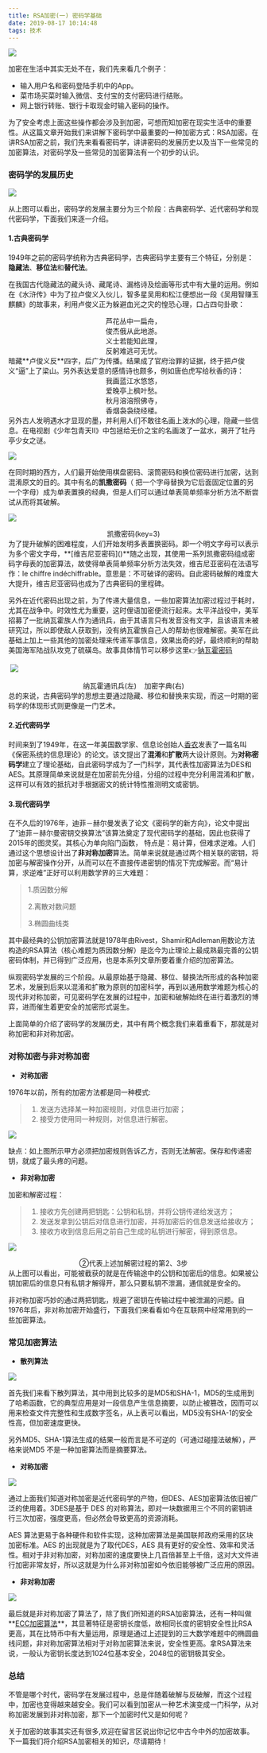 ```yaml
---
title: RSA加密(一) 密码学基础
date: 2019-08-17 10:14:48
tags: 技术
---
```


![](https://img.carlwe.com/rsa_logo1.png-h)

<!--more-->

加密在生活中其实无处不在，我们先来看几个例子：

* 输入用户名和密码登陆手机中的App。
* 菜市场买菜时输入微信、支付宝的支付密码进行结账。
* 网上银行转账、银行卡取现金时输入密码的操作。

为了安全考虑上面这些操作都会涉及到加密，可想而知加密在现实生活中的重要性。从这篇文章开始我们来讲解下密码学中最重要的一种加密方式：RSA加密。在讲RSA加密之前，我们先来看看密码学，讲讲密码的发展历史以及当下一些常见的加密算法，对密码学及一些常见的加密算法有一个初步的认识。

### 密码学的发展历史

![](https://img.carlwe.com/rsa_encrypt_history.jpg)

从上图可以看出，密码学的发展主要分为三个阶段：古典密码学、近代密码学和现代密码学，下面我们来逐一介绍。

#### 1.古典密码学

1949年之前的密码学统称为古典密码学，古典密码学主要有三个特征，分别是：**隐藏法**、**移位法**和**替代法**。

在我国古代隐藏法的藏头诗、藏尾诗、漏格诗及绘画等形式中有大量的运用。例如在《水浒传》中为了拉卢俊义入伙儿，智多星吴用和松江便想出一段《吴用智赚玉麒麟》的故事来，利用卢俊义正为躲避血光之灾的惶恐心理，口占四句卦歌：

<center>芦花丛中一扁舟，<br>俊杰俄从此地游。<br>义士若能知此理，<br>反躬难逃可无忧。 </center>
暗藏**卢俊义反**四字，后广为传播。结果成了官府治罪的证据，终于把卢俊义“逼”上了梁山。另外表达爱意的感情诗也颇多，例如唐伯虎写给秋香的诗：

<center>我画蓝江水悠悠，<br>爱晚亭上枫叶愁。<br>秋月溶溶照佛寺，<br>香烟袅袅绕经楼。 </center>
另外古人发明遇水才显现的墨，并利用人们不敢往名画上泼水的心理，隐藏一些信息。在电视剧《少年包青天Ⅱ》中包拯给无价之宝的名画泼了一盆水，揭开了牡丹亭少女之谜。

![](https://img.carlwe.com/rsa_mudantingshaonv.jpg)

在同时期的西方，人们最开始使用棋盘密码、滚筒密码和换位密码进行加密，达到混淆原文的目的。其中有名的**凯撒密码**（ 把一个字母替换为它后面固定位置的另一个字母）成为单表置换的经典，但是人们可以通过单表简单频率分析方法不断尝试从而将其破解。

![](https://img.carlwe.com/rsa_caesar.jpg-s)

<center>凯撒密码(key=3)</center>
为了提升破解的困难程度，人们开始发明多表置换密码。即一个明文字母可以表示为多个密文字母，**[维吉尼亚密码](<https://www.cnblogs.com/inverseEntropy/p/10151176.html>)**随之出现，其使用一系列凯撒密码组成密码字母表的加密算法，故使得单表简单频率分析方法失效，维吉尼亚密码在法语写作：le chiffre indéchiffrable。意思是：不可破译的密码。自此密码破解的难度大大提升，维吉尼亚密码也成为了古典密码的里程碑。

另外在近代密码出现之前，为了传递大量信息，一些加密算法加密过程过于耗时，尤其在战争中。时效性尤为重要，这时俚语加密便流行起来。太平洋战役中，美军招募了一批纳瓦霍族人作为通讯兵，由于其语言只有发音没有文字，且该语言未被研究过，所以即使敌人获取到，没有纳瓦霍族自己人的帮助也很难解密。美军在此基础上加上一些其他的加密处理来传递军事信息，效果出奇的好，最终顺利的帮助美国海军陆战队攻克了硫磺岛。故事具体情节可以移步这里👉[钠瓦霍密码](<https://baike.baidu.com/item/%E7%BA%B3%E7%93%A6%E9%9C%8D%E5%AF%86%E7%A0%81/9482868?fr=aladdin>)

​	![](https://img.carlwe.com/ras_nawahuo.jpg)

<center>纳瓦霍通讯兵(左)&nbsp &nbsp 加密字典(右)</center>
总的来说，古典密码学的思想主要通过隐藏、移位和替换来实现，而这一时期的密码学的体现形式则更像是一门艺术。

#### 2.近代密码学

时间来到了1949年，在这一年美国数学家、信息论创始人[香农](<https://baike.baidu.com/item/%E5%85%8B%E5%8A%B3%E5%BE%B7%C2%B7%E8%89%BE%E5%B0%94%E4%BC%8D%E5%BE%B7%C2%B7%E9%A6%99%E5%86%9C/10588593?fromtitle=%E9%A6%99%E5%86%9C&fromid=1146248&fr=aladdin>)发表了一篇名叫《保密系统的信息理论》的论文。该文提出了**混淆**和**扩散**两大设计原则。为**对称密码学**建立了理论基础，自此密码学成为了一门科学，其代表性加密算法为DES和AES。其原理简单来说就是在加密前先分组，分组的过程中充分利用混淆和扩散，这样可以有效的抵抗对手根据密文的统计特性推测明文或密钥。

#### 3.现代密码学

在不久后的1976年，迪菲－赫尔曼发表了论文《密码学的新方向》，论文中提出了“迪菲－赫尔曼密钥交换算法”该算法奠定了现代密码学的基础，因此也获得了2015年的图灵奖。其核心为单向陷门函数， 特点是：易计算，但难求逆难。人们通过这个思想设计出了**非对称加密**算法。简单来说就是通过两个相关联的密钥，将加密与解密操作分开，从而可以在不直接传递密钥的情况下完成解密。而“易计算，求逆难”正好可以利用数学界的三大难题：

> 1.质因数分解
>
> 2.离散对数问题
>
> 3.椭圆曲线类

其中最经典的公钥加密算法就是1978年由Rivest，Shamir和Adleman用数论方法构造的RSA算法（核心难题为质因数分解）是迄今为止理论上最成熟最完善的公钥密码体制，并已得到广泛应用，也是本系列文章所要着重介绍的加密算法。

纵观密码学发展的三个阶段。从最原始基于隐藏、移位、替换法所形成的各种加密艺术，发展到后来以混淆和扩散为原则的加密科学，再到以通用数学难题为核心的现代非对称加密，可见密码学在发展的过程中，加密和破解始终在进行着激烈的博弈，进而催生着更安全的加密形式诞生。

上面简单的介绍了密码学的发展历史，其中有两个概念我们来着重看下，那就是对称加密和非对称加密。

### 对称加密与非对称加密

* **对称加密**

1976年以前，所有的加密方法都是同一种模式:

> 1. 发送方选择某一种加密规则，对信息进行加密；
> 2. 接受方使用同一种规则，对信息进行解密。

![](https://img.carlwe.com/rsa_unsymmetric.jpg)

缺点：如上图所示甲方必须把加密规则告诉乙方，否则无法解密。保存和传递密钥，就成了最头疼的问题。

* **非对称加密**

加密和解密过程：

> 1. 接收方先创建两把钥匙：公钥和私钥，并将公钥传递给发送方；
> 2. 发送发拿到公钥后对信息进行加密，并将加密后的信息发送给接收方；
> 3. 接收方收到信息后用之前自己生成的私钥进行解密，得到原信息。

![](https://img.carlwe.com/rsa_symmetric.jpg)

<center>②代表上述加解密过程的第2、3步</center>
从上图可以看出，可能被截获的就是在传输途中的公钥和加密后的信息。如果被公钥加密后的信息只有私钥才解得开，那么只要私钥不泄漏，通信就是安全的。

非对称加密巧妙的通过两把钥匙，规避了密钥在传输过程中被泄漏的问题。自1976年后，非对称加密开始盛行，下面我们来看看如今在互联网中经常用到的一些加密算法。

### 常见加密算法

* **散列算法**

![](https://img.carlwe.com/rsa_compare_sanlie.jpg)

首先我们来看下散列算法，其中用到比较多的是MD5和SHA-1，MD5的生成用到了哈希函数，它的典型应用是对一段信息产生信息摘要，以防止被篡改，因而可以用来检查文件完整性和生成数字签名，从上表可以看出，MD5没有SHA-1的安全性高，但加密速度更快。

另外MD5、SHA-1算法生成的结果一般而言是不可逆的（可通过碰撞法破解），严格来说MD5 不是一种加密算法而是摘要算法。

* **对称加密**

![](https://img.carlwe.com/rsa_compare_symmetric.jpg)

通过上面我们知道对称加密是近代密码学的产物，但DES、AES加密算法依旧被广泛的使用着。3DES是基于 DES 的对称算法，即对一块数据用三个不同的密钥进行三次加密，强度更高，但必然会导致更高的资源消耗。

AES 算法更易于各种硬件和软件实现，这种加密算法是美国联邦政府采用的区块加密标准。AES 的出现就是为了取代DES，AES 具有更好的安全性、效率和灵活性。相对于非对称加密，对称加密的速度要快上几百倍甚至上千倍，这对大文件进行加密非常友好，所以这就是为什么非对称加密如今依旧能够被广泛应用的原因。

* **非对称加密**

![](https://img.carlwe.com/rsa_compare_unsymmetric.jpg)

最后就是非对称加密了算法了，除了我们所知道的RSA加密算法，还有一种叫做**[ECC加密算法](<https://www.jianshu.com/p/e41bc1eb1d81>)**，其显著特征是密钥长度低，故相同长度的密钥安全性比RSA更高，其在比特币中有大量运用，原理是通过上述提到的三大数学难题中的椭圆曲线问题，非对称加密算法相对于对称加密算法来说，安全性更高。拿RSA算法来说，一般认为密钥长度达到1024位基本安全，2048位的密钥极其安全。

### 总结

不管是哪个时代，密码学在发展过程中，总是伴随着破解与反破解，而这个过程中，加密也变得越来越安全。我们可以看到加密从一种艺术演变成一门科学，从对称加密发展到非对称加密，那下一个加密时代又是如何呢？

关于加密的故事其实还有很多,欢迎在留言区说出你记忆中古今中外的加密故事。下一篇我们将介绍RSA加密相关的知识，尽请期待！